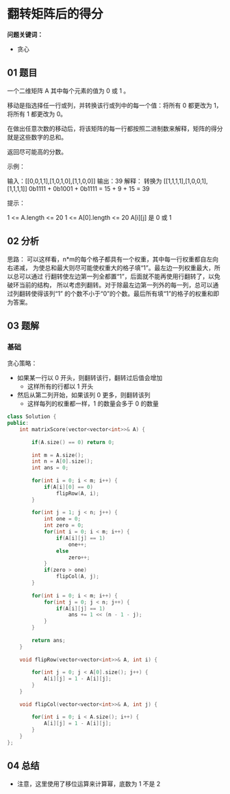 # 翻转矩阵后的得分
**问题关键词：**

- 贪心

## 01 题目

一个二维矩阵 A 其中每个元素的值为 0 或 1 。

移动是指选择任一行或列，并转换该行或列中的每一个值：将所有 0 都更改为 1，将所有 1 都更改为 0。

在做出任意次数的移动后，将该矩阵的每一行都按照二进制数来解释，矩阵的得分就是这些数字的总和。

返回尽可能高的分数。

 

示例：

输入：[[0,0,1,1],[1,0,1,0],[1,1,0,0]]
输出：39
解释：
转换为 [[1,1,1,1],[1,0,0,1],[1,1,1,1]]
0b1111 + 0b1001 + 0b1111 = 15 + 9 + 15 = 39


提示：

1 <= A.length <= 20
1 <= A[0].length <= 20
A[i][j] 是 0 或 1

## 02 分析

思路：
可以这样看，n*m的每个格子都具有一个权重，其中每一行权重都自左向右递减，
为使总和最大则尽可能使权重大的格子填“1”。最左边一列权重最大，所以总可以通过
行翻转使左边第一列全都置“1”，后面就不能再使用行翻转了，以免破环当前的结构，
所以考虑列翻转。对于除最左边第一列外的每一列，总可以通过列翻转使得该列“1”
的个数不小于“0”的个数。最后所有填“1”的格子的权重和即为答案。

## 03 题解

### 基础

贪心策略：

- 如果某一行以 0 开头，则翻转该行，翻转过后值会增加
  - 这样所有的行都以 1 开头
- 然后从第二列开始，如果该列 0 更多，则翻转该列
  - 这样每列的权重都一样，1 的数量会多于 0 的数量

```c++
class Solution {
public:
    int matrixScore(vector<vector<int>>& A) {
        
        if(A.size() == 0) return 0;
        
        int m = A.size();
        int n = A[0].size();
        int ans = 0;
        
        for(int i = 0; i < m; i++) {
            if(A[i][0] == 0)
                flipRow(A, i);
        }
        
        for(int j = 1; j < n; j++) {
            int one = 0;
            int zero = 0;
            for(int i = 0; i < m; i++) {
                if(A[i][j] == 1)
                    one++;
                else
                    zero++;
            }
            if(zero > one)
                flipCol(A, j);
        }
        
        for(int i = 0; i < m; i++) {
            for(int j = 0; j < n; j++) {
                if(A[i][j] == 1)
                    ans += 1 << (n - 1 - j); 
            }
        }
        
        return ans;
    }
    
    void flipRow(vector<vector<int>>& A, int i) {
        
        for(int j = 0; j < A[0].size(); j++) {
            A[i][j] = 1 - A[i][j];
        }
    }
    
    void flipCol(vector<vector<int>>& A, int j) {
        
        for(int i = 0; i < A.size(); i++) {
            A[i][j] = 1 - A[i][j];
        }
    }
};
```

## 04 总结

- 注意，这里使用了移位运算来计算幂，底数为 1 不是 2